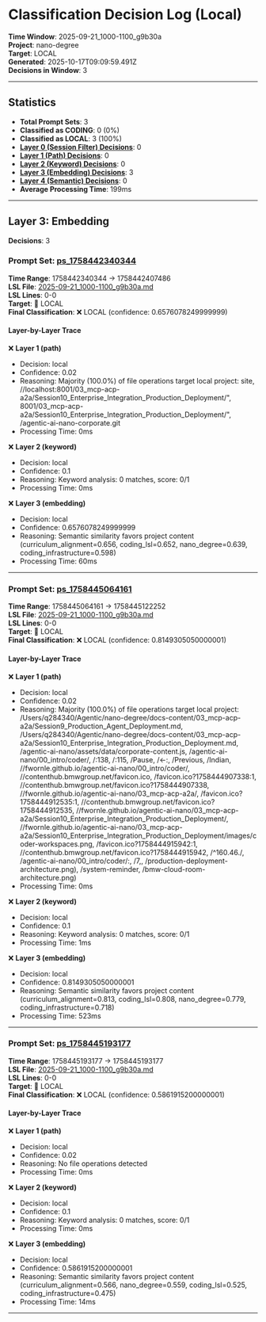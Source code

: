 # Classification Decision Log (Local)

**Time Window**: 2025-09-21_1000-1100_g9b30a<br>
**Project**: nano-degree<br>
**Target**: LOCAL<br>
**Generated**: 2025-10-17T09:09:59.491Z<br>
**Decisions in Window**: 3

---

## Statistics

- **Total Prompt Sets**: 3
- **Classified as CODING**: 0 (0%)
- **Classified as LOCAL**: 3 (100%)
- **[Layer 0 (Session Filter) Decisions](#layer-0-session-filter)**: 0
- **[Layer 1 (Path) Decisions](#layer-1-path)**: 0
- **[Layer 2 (Keyword) Decisions](#layer-2-keyword)**: 0
- **[Layer 3 (Embedding) Decisions](#layer-3-embedding)**: 3
- **[Layer 4 (Semantic) Decisions](#layer-4-semantic)**: 0
- **Average Processing Time**: 199ms

---

## Layer 3: Embedding

**Decisions**: 3

### Prompt Set: [ps_1758442340344](../../history/2025-09-21_1000-1100_g9b30a.md#ps_1758442340344)

**Time Range**: 1758442340344 → 1758442407486<br>
**LSL File**: [2025-09-21_1000-1100_g9b30a.md](../../history/2025-09-21_1000-1100_g9b30a.md#ps_1758442340344)<br>
**LSL Lines**: 0-0<br>
**Target**: 📍 LOCAL<br>
**Final Classification**: ❌ LOCAL (confidence: 0.6576078249999999)

#### Layer-by-Layer Trace

❌ **Layer 1 (path)**
- Decision: local
- Confidence: 0.02
- Reasoning: Majority (100.0%) of file operations target local project: site, //localhost:8001/03_mcp-acp-a2a/Session10_Enterprise_Integration_Production_Deployment/", 8001/03_mcp-acp-a2a/Session10_Enterprise_Integration_Production_Deployment/", /agentic-ai-nano-corporate.git
- Processing Time: 0ms

❌ **Layer 2 (keyword)**
- Decision: local
- Confidence: 0.1
- Reasoning: Keyword analysis: 0 matches, score: 0/1
- Processing Time: 0ms

❌ **Layer 3 (embedding)**
- Decision: local
- Confidence: 0.6576078249999999
- Reasoning: Semantic similarity favors project content (curriculum_alignment=0.656, coding_lsl=0.652, nano_degree=0.639, coding_infrastructure=0.598)
- Processing Time: 60ms

---

### Prompt Set: [ps_1758445064161](../../history/2025-09-21_1000-1100_g9b30a.md#ps_1758445064161)

**Time Range**: 1758445064161 → 1758445122252<br>
**LSL File**: [2025-09-21_1000-1100_g9b30a.md](../../history/2025-09-21_1000-1100_g9b30a.md#ps_1758445064161)<br>
**LSL Lines**: 0-0<br>
**Target**: 📍 LOCAL<br>
**Final Classification**: ❌ LOCAL (confidence: 0.8149305050000001)

#### Layer-by-Layer Trace

❌ **Layer 1 (path)**
- Decision: local
- Confidence: 0.02
- Reasoning: Majority (100.0%) of file operations target local project: /Users/q284340/Agentic/nano-degree/docs-content/03_mcp-acp-a2a/Session9_Production_Agent_Deployment.md, /Users/q284340/Agentic/nano-degree/docs-content/03_mcp-acp-a2a/Session10_Enterprise_Integration_Production_Deployment.md, /agentic-ai-nano/assets/data/corporate-content.js, /agentic-ai-nano/00_intro/coder/, /:138, /:115, /Pause, /←:, /Previous, /Indian, //fwornle.github.io/agentic-ai-nano/00_intro/coder/, //contenthub.bmwgroup.net/favicon.ico, /favicon.ico?1758444907338:1, //contenthub.bmwgroup.net/favicon.ico?1758444907338, //fwornle.github.io/agentic-ai-nano/03_mcp-acp-a2a/, /favicon.ico?1758444912535:1, //contenthub.bmwgroup.net/favicon.ico?1758444912535, //fwornle.github.io/agentic-ai-nano/03_mcp-acp-a2a/Session10_Enterprise_Integration_Production_Deployment/, //fwornle.github.io/agentic-ai-nano/03_mcp-acp-a2a/Session10_Enterprise_Integration_Production_Deployment/images/coder-workspaces.png, /favicon.ico?1758444915942:1, //contenthub.bmwgroup.net/favicon.ico?1758444915942, /^160\.46\./, /agentic-ai-nano/00_intro/coder/:, /7,, /production-deployment-architecture.png), /system-reminder, /bmw-cloud-room-architecture.png)
- Processing Time: 0ms

❌ **Layer 2 (keyword)**
- Decision: local
- Confidence: 0.1
- Reasoning: Keyword analysis: 0 matches, score: 0/1
- Processing Time: 1ms

❌ **Layer 3 (embedding)**
- Decision: local
- Confidence: 0.8149305050000001
- Reasoning: Semantic similarity favors project content (curriculum_alignment=0.813, coding_lsl=0.808, nano_degree=0.779, coding_infrastructure=0.718)
- Processing Time: 523ms

---

### Prompt Set: [ps_1758445193177](../../history/2025-09-21_1000-1100_g9b30a.md#ps_1758445193177)

**Time Range**: 1758445193177 → 1758445193177<br>
**LSL File**: [2025-09-21_1000-1100_g9b30a.md](../../history/2025-09-21_1000-1100_g9b30a.md#ps_1758445193177)<br>
**LSL Lines**: 0-0<br>
**Target**: 📍 LOCAL<br>
**Final Classification**: ❌ LOCAL (confidence: 0.5861915200000001)

#### Layer-by-Layer Trace

❌ **Layer 1 (path)**
- Decision: local
- Confidence: 0.02
- Reasoning: No file operations detected
- Processing Time: 0ms

❌ **Layer 2 (keyword)**
- Decision: local
- Confidence: 0.1
- Reasoning: Keyword analysis: 0 matches, score: 0/1
- Processing Time: 0ms

❌ **Layer 3 (embedding)**
- Decision: local
- Confidence: 0.5861915200000001
- Reasoning: Semantic similarity favors project content (curriculum_alignment=0.566, nano_degree=0.559, coding_lsl=0.525, coding_infrastructure=0.475)
- Processing Time: 14ms

---

